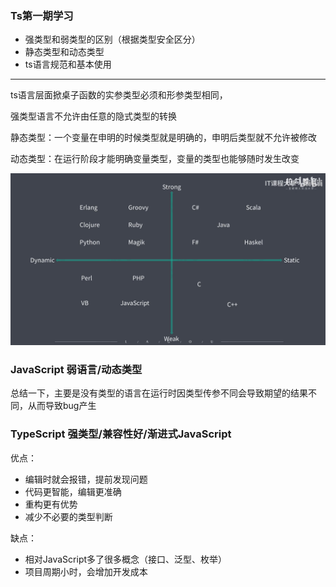 ### Ts第一期学习

- 强类型和弱类型的区别（根据类型安全区分）
- 静态类型和动态类型
- ts语言规范和基本使用

------

ts语言层面掀桌子函数的实参类型必须和形参类型相同，

强类型语言不允许由任意的隐式类型的转换

静态类型：一个变量在申明的时候类型就是明确的，申明后类型就不允许被修改

动态类型：在运行阶段才能明确变量类型，变量的类型也能够随时发生改变

![强弱语言举例](./img/强弱语言举例.png)

### JavaScript 弱语言/动态类型

总结一下，主要是没有类型的语言在运行时因类型传参不同会导致期望的结果不同，从而导致bug产生

### TypeScript 强类型/兼容性好/渐进式JavaScript

优点：

- 编辑时就会报错，提前发现问题
- 代码更智能，编辑更准确
- 重构更有优势
- 减少不必要的类型判断

缺点：

- 相对JavaScript多了很多概念（接口、泛型、枚举）
- 项目周期小时，会增加开发成本

